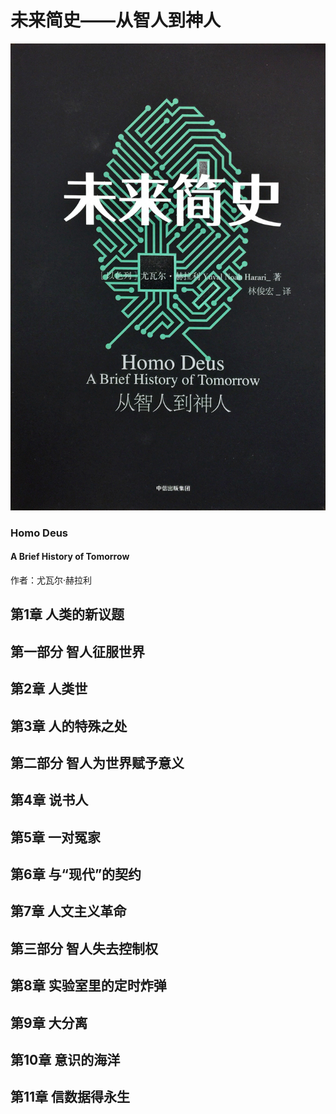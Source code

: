 未来简史——从智人到神人
==================

![](contents/cover.jpg "未来简史")

### Homo Deus

#### A Brief History of Tomorrow

作者：尤瓦尔·赫拉利

第1章 人类的新议题
--------------------------

第一部分 智人征服世界
--------------------------

第2章 人类世
--------------------------

第3章 人的特殊之处
--------------------------

第二部分 智人为世界赋予意义
--------------------------

第4章 说书人
--------------------------

第5章 一对冤家
--------------------------

第6章 与“现代”的契约
--------------------------

第7章 人文主义革命
--------------------------

第三部分 智人失去控制权
--------------------------

第8章 实验室里的定时炸弹
--------------------------

第9章 大分离
--------------------------

第10章 意识的海洋
--------------------------

第11章 信数据得永生
--------------------------